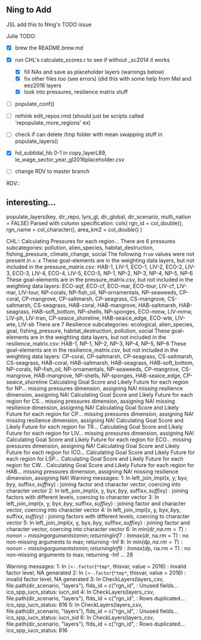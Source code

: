 ## Ning to Add
JSL add this to Ning's TODO issue


Julie TODO: 
- [x] brew the README.brew.md
- [x] run CHL's calculate_scores.r to see if without _sc2014 it works
   - [x]  fill NAs and save as placeholder layers (warnings below) 
   - [x]  fix other files too (see errors) (did this with some help from Mel and eez2016 layers
   - [x] look into pressures, resilience matrix stuff  
- [ ] populate_conf()
- [ ] rethink edit_repos.rmd (should just be scripts called 'repopulate_more_regions' ex)
- [ ] check if can delete /tmp folder with mean swapping stuff in populate_layers()
- [x] hd_subtidal_hb 0-1 in copy_layerL89, le_wage_sector_year_gl2016placeholder.csv
- [ ] change RDV to master branch


RDV::
## interesting...
populate_layers(key, dir_repo, lyrs_gl, dir_global, dir_scenario, multi_nation = FALSE)
Parsed with column specification:
cols(
  rgn_id = col_double(),
  rgn_name = col_character(),
  area_km2 = col_double()
)

CHL::
Calculating Pressures for each region...
There are 6 pressures subcategories: pollution, alien_species, habitat_destruction, fishing_pressure, climate_change, social 
The following `from` values were not present in `x`: x
These goal-elements are in the weighting data layers, but not included in the pressure_matrix.csv:
HAB-1, LIV-1, ECO-1, LIV-2, ECO-2, LIV-3, ECO-3, LIV-4, ECO-4, LIV-5, ECO-5, NP-1, NP-2, NP-3, NP-4, NP-5, NP-6
These goal-elements are in the pressure_matrix.csv, but not included in the weighting data layers:
ECO-aqf, ECO-cf, ECO-mar, ECO-tour, LIV-cf, LIV-mar, LIV-tour, NP-corals, NP-fish_oil, NP-ornamentals, NP-seaweeds, CP-coral, CP-mangrove, CP-saltmarsh, CP-seagrass, CS-mangrove, CS-saltmarsh, CS-seagrass, HAB-coral, HAB-mangrove, HAB-saltmarsh, HAB-seagrass, HAB-soft_bottom, NP-shells, NP-sponges, ECO-mmw, LIV-mmw, LIV-ph, LIV-tran, CP-seaice_shoreline, HAB-seaice_edge, ECO-wte, LIV-wte, LIV-sb
There are 7 Resilience subcategories: ecological, alien_species, goal, fishing_pressure, habitat_destruction, pollution, social
These goal-elements are in the weighting data layers, but not included in the resilience_matrix.csv:
HAB-1, NP-1, NP-2, NP-3, NP-4, NP-5, NP-6
These goal-elements are in the resilience_matrix.csv, but not included in the weighting data layers:
CP-coral, CP-saltmarsh, CP-seagrass, CS-saltmarsh, CS-seagrass, HAB-coral, HAB-saltmarsh, HAB-seagrass, HAB-soft_bottom, NP-corals, NP-fish_oil, NP-ornamentals, NP-seaweeds, CP-mangrove, CS-mangrove, HAB-mangrove, NP-shells, NP-sponges, HAB-seaice_edge, CP-seaice_shoreline
Calculating Goal Score and Likely Future for each region for NP...
  missing pressures dimension, assigning NA!
  missing resilience dimension, assigning NA!
Calculating Goal Score and Likely Future for each region for CS...
  missing pressures dimension, assigning NA!
  missing resilience dimension, assigning NA!
Calculating Goal Score and Likely Future for each region for CP...
  missing pressures dimension, assigning NA!
  missing resilience dimension, assigning NA!
Calculating Goal Score and Likely Future for each region for TR...
Calculating Goal Score and Likely Future for each region for LIV...
  missing pressures dimension, assigning NA!
Calculating Goal Score and Likely Future for each region for ECO...
  missing pressures dimension, assigning NA!
Calculating Goal Score and Likely Future for each region for ICO...
Calculating Goal Score and Likely Future for each region for LSP...
Calculating Goal Score and Likely Future for each region for CW...
Calculating Goal Score and Likely Future for each region for HAB...
  missing pressures dimension, assigning NA!
  missing resilience dimension, assigning NA!
 Warning messages:
1: In left_join_impl(x, y, by$x, by$y, suffix$x, suffix$y) :
  joining factor and character vector, coercing into character vector
2: In left_join_impl(x, y, by$x, by$y, suffix$x, suffix$y) :
  joining factors with different levels, coercing to character vector
3: In left_join_impl(x, y, by$x, by$y, suffix$x, suffix$y) :
  joining factor and character vector, coercing into character vector
4: In left_join_impl(x, y, by$x, by$y, suffix$x, suffix$y) :
  joining factors with different levels, coercing to character vector
5: In left_join_impl(x, y, by$x, by$y, suffix$x, suffix$y) :
  joining factor and character vector, coercing into character vector
6: In min(d$r, na.rm = T) : no non-missing arguments to min; returning Inf
7: In max(d$r, na.rm = T) : no non-missing arguments to max; returning -Inf
8: In min(d$p, na.rm = T) : no non-missing arguments to min; returning Inf
9: In max(d$p, na.rm = T) : no non-missing arguments to max; returning -Inf
...
28
 
Warning messages:
1: In `[<-.factor`(`*tmp*`, thisvar, value = 2016) :
  invalid factor level, NA generated
2: In `[<-.factor`(`*tmp*`, thisvar, value = 2016) :
  invalid factor level, NA generated
3: In CheckLayers(layers_csv, file.path(dir_scenario, "layers"), flds_id = c("rgn_id",  :
  Unused fields...
    ico_spp_iucn_status: iucn_sid
4: In CheckLayers(layers_csv, file.path(dir_scenario, "layers"), flds_id = c("rgn_id",  :
  Rows duplicated...
    ico_spp_iucn_status: 816
5: In CheckLayers(layers_csv, file.path(dir_scenario, "layers"), flds_id = c("rgn_id",  :
  Unused fields...
    ico_spp_iucn_status: iucn_sid
6: In CheckLayers(layers_csv, file.path(dir_scenario, "layers"), flds_id = c("rgn_id",  :
  Rows duplicated...
    ico_spp_iucn_status: 816